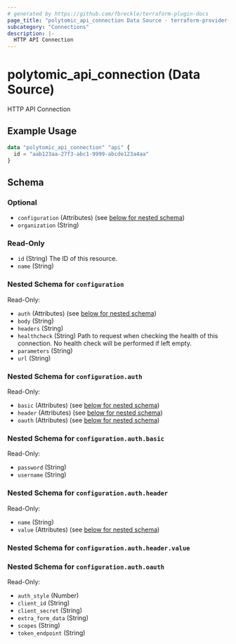 ```yaml
---
# generated by https://github.com/fbreckle/terraform-plugin-docs
page_title: "polytomic_api_connection Data Source - terraform-provider-polytomic"
subcategory: "Connections"
description: |-
  HTTP API Connection
---
```


# polytomic_api_connection (Data Source)

HTTP API Connection

## Example Usage

```terraform
data "polytomic_api_connection" "api" {
  id = "aab123aa-27f3-abc1-9999-abcde123a4aa"
}
```

<!-- schema generated by tfplugindocs -->
## Schema

### Optional

- `configuration` (Attributes) (see [below for nested schema](#nestedatt--configuration))
- `organization` (String)

### Read-Only

- `id` (String) The ID of this resource.
- `name` (String)

<a id="nestedatt--configuration"></a>
### Nested Schema for `configuration`

Read-Only:

- `auth` (Attributes) (see [below for nested schema](#nestedatt--configuration--auth))
- `body` (String)
- `headers` (String)
- `healthcheck` (String) Path to request when checking the health of this connection. No health check will be performed if left empty.
- `parameters` (String)
- `url` (String)

<a id="nestedatt--configuration--auth"></a>
### Nested Schema for `configuration.auth`

Read-Only:

- `basic` (Attributes) (see [below for nested schema](#nestedatt--configuration--auth--basic))
- `header` (Attributes) (see [below for nested schema](#nestedatt--configuration--auth--header))
- `oauth` (Attributes) (see [below for nested schema](#nestedatt--configuration--auth--oauth))

<a id="nestedatt--configuration--auth--basic"></a>
### Nested Schema for `configuration.auth.basic`

Read-Only:

- `password` (String)
- `username` (String)


<a id="nestedatt--configuration--auth--header"></a>
### Nested Schema for `configuration.auth.header`

Read-Only:

- `name` (String)
- `value` (Attributes) (see [below for nested schema](#nestedatt--configuration--auth--header--value))

<a id="nestedatt--configuration--auth--header--value"></a>
### Nested Schema for `configuration.auth.header.value`



<a id="nestedatt--configuration--auth--oauth"></a>
### Nested Schema for `configuration.auth.oauth`

Read-Only:

- `auth_style` (Number)
- `client_id` (String)
- `client_secret` (String)
- `extra_form_data` (String)
- `scopes` (String)
- `token_endpoint` (String)


